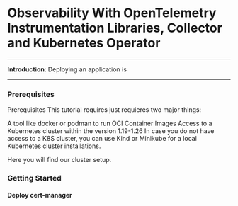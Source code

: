 # Observability With OpenTelemetry Instrumentation Libraries, Collector and Kubernetes Operator

---

__Introduction__:
Deploying an application is

---
### Prerequisites

Prerequisites
This tutorial requires just requieres two major things:

A tool like docker or podman to run OCI Container Images
Access to a Kubernetes cluster within the version 1.19-1.26
In case you do not have access to a K8S cluster, you can use Kind or Minikube for a local Kubernetes cluster installations.

Here you will find our cluster setup.

### Getting Started

#### Deploy cert-manager

